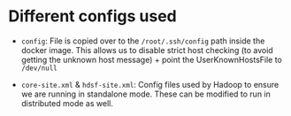 # Different configs used

- `config`: File is copied over to the `/root/.ssh/config` path inside the docker image. This allows us to disable strict host checking (to avoid getting the unknown host message) + point the UserKnownHostsFile to `/dev/null`

- `core-site.xml` & `hdsf-site.xml`: Config files used by Hadoop to ensure we are running in standalone mode. These can be modified to run in distributed mode as well.
